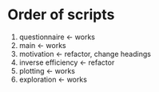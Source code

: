 # Order of scripts

1. questionnaire <- works
2. main <- works
3. motivation <- refactor, change headings
4. inverse efficiency <- refactor
5. plotting <- works
6. exploration <- works